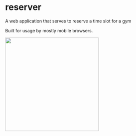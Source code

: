 # reserver
A web application that serves to reserve a time slot for a gym

Built for usage by mostly mobile browsers.

<img src="http://i.imgur.com/SYkwlPl.jpg" width="300" />
